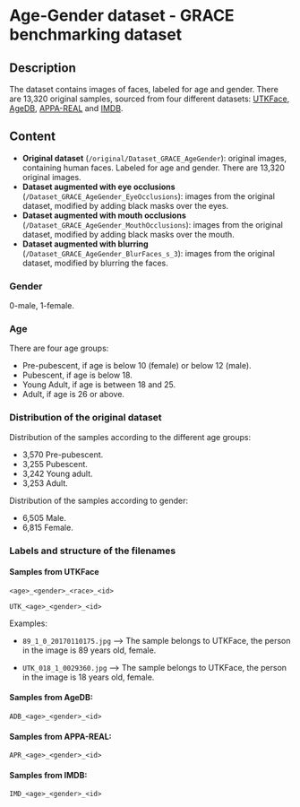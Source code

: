 # Age-Gender dataset - GRACE benchmarking dataset

## Description

The dataset contains images of faces, labeled for age and gender. There are 13,320 original samples, sourced from four different datasets: [UTKFace](https://susanqq.github.io/UTKFace/), [AgeDB](https://ibug.doc.ic.ac.uk/resources/agedb/), [APPA-REAL](https://chalearnlap.cvc.uab.cat/dataset/26/data/45/description/) and [IMDB](https://data.vision.ee.ethz.ch/cvl/rrothe/imdb-wiki/).


## Content

* **Original dataset** (```/original/Dataset_GRACE_AgeGender```): original images, containing human faces. Labeled for age and gender. There are 13,320 original images.
* **Dataset augmented with eye occlusions** (```/Dataset_GRACE_AgeGender_EyeOcclusions```): images from the original dataset, modified by adding black masks over the eyes.
* **Dataset augmented with mouth occlusions** (```/Dataset_GRACE_AgeGender_MouthOcclusions```): images from the original dataset, modified by adding black masks over the mouth.
* **Dataset augmented with blurring** (```/Dataset_GRACE_AgeGender_BlurFaces_s_3```): images from the original dataset, modified by blurring the faces.



### Gender

0-male, 1-female.

### Age 

There are four age groups:

* Pre-pubescent, if age is below 10 (female) or below 12 (male).
* Pubescent, if age is below 18.
* Young Adult, if age is between 18 and 25.
* Adult, if age is 26 or above.

### Distribution of the original dataset

Distribution of the samples according to the different age groups:
* 3,570 Pre-pubescent.
* 3,255 Pubescent.
* 3,242 Young adult.
* 3,253 Adult.

Distribution of the samples according to gender:
* 6,505 Male.
* 6,815 Female.

### Labels and structure of the filenames

#### Samples from UTKFace

```<age>_<gender>_<race>_<id>```

```UTK_<age>_<gender>_<id>```

Examples:

* ```89_1_0_20170110175.jpg``` --> The sample belongs to UTKFace, the person in the image is 89 years old, female.

* ```UTK_018_1_0029360.jpg``` --> The sample belongs to UTKFace, the person in the image is 18 years old, female.

#### Samples from AgeDB:

```ADB_<age>_<gender>_<id>```

#### Samples from APPA-REAL:

```APR_<age>_<gender>_<id>```

#### Samples from IMDB:

```IMD_<age>_<gender>_<id>```



